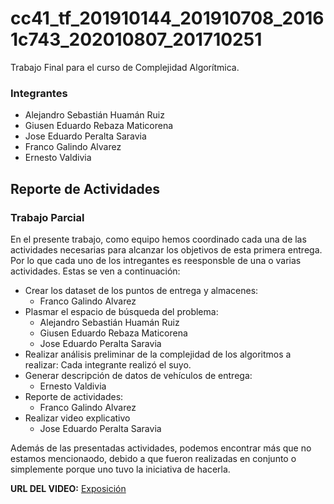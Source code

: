 # cc41_tf_201910144_201910708_20161c743_202010807_201710251
Trabajo Final para el curso de Complejidad Algorítmica.

### Integrantes
- Alejandro Sebastián Huamán Ruiz
- Giusen Eduardo Rebaza Maticorena
- Jose Eduardo Peralta Saravia
- Franco Galindo Alvarez
- Ernesto Valdivia

## Reporte de Actividades

### Trabajo Parcial
En el presente trabajo, como equipo hemos coordinado cada una de las actividades necesarias para alcanzar los objetivos de esta primera entrega. Por lo que cada uno de los intregantes es reesponsble de una o varias actividades. Estas se ven a continuación:

- Crear los dataset de los puntos de entrega y almacenes: 
    - Franco Galindo Alvarez
- Plasmar el espacio de búsqueda del problema: 
    - Alejandro Sebastián Huamán Ruiz 
    - Giusen Eduardo Rebaza Maticorena
    - Jose Eduardo Peralta Saravia
- Realizar análisis preliminar de la complejidad de los algoritmos a realizar: Cada integrante realizó el suyo.
- Generar descripción de datos de vehículos de entrega:
    - Ernesto Valdivia
- Reporte de actividades:
    - Franco Galindo Alvarez
- Realizar video explicativo
    - Jose Eduardo Peralta Saravia

Además de las presentadas actividades, podemos encontrar más que no estamos mencionaodo, debido a que fueron realizadas en conjunto o simplemente porque uno tuvo la iniciativa de hacerla.

**URL DEL VIDEO:** [Exposición](https://drive.google.com/file/d/1JGNe2cjLAb1-nN8RWJ33b-QWkVfLnSam/view?usp=sharing)
